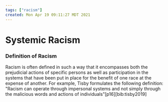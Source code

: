 ```yaml
---
tags: ["racism"]
created: Mon Apr 19 09:11:27 MDT 2021
---
```


# Systemic Racism

### Definition of Racism

Racism is often defined in such a way that it encompasses both the prejudicial actions of specific persons as well as participation in the systems that have been put in place for the benefit of one race at the expense of another. For example, Tisby formulates the following definition: "Racism can operate through impersonal systems and not simply through the malicious words and actions of individuals"[p16][bib:tisby2019]

